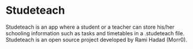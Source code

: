# Studeteach

Studeteach is an app where a student or a teacher can store his/her schooling information such as tasks and timetables in a .studeteach file. Studeteach
is an open source project developed by Rami Hadad (Morr0).
